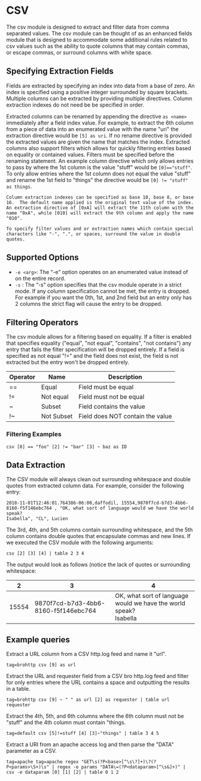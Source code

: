 # CSV

The csv module is designed to extract and filter data from comma separated values.  The csv module can be thought of as an enhanced fields module that is designed to accommodate some additional rules related to csv values such as the ability to quote columns that may contain commas, or escape commas, or surround columns with white space.

## Specifying Extraction Fields

Fields are extracted by specifying an index into data from a base of zero.  An index is specified using a positive integer surrounded by square brackets.  Multiple columns can be extracted by providing multiple directives.  Column extraction indexes do not need be be specified in order.

Extracted columns can be renamed by appending the directive `as <name>` immediately after a field index value.  For example, to extract the 6th column from a piece of data into an enumerated value with the name "uri" the extraction directive would be `[5] as uri`.  If no rename directive is provided the extracted values are given the name that matches the index.  Extracted columns also support filters which allows for quickly filtering entries based on equality or contained values.  Filters must be specified before the renaming statement.  An example column directive which only allows entries to pass by where the 1st column is the value "stuff" would be `[0]=="stuff"`.  To only allow entries where the 1st column does not equal the value "stuff" and rename the 1st field to "things" the directive would be `[0] != "stuff" as things`.

```{attention}
Column extraction indexes can be specified as base 10, base 8, or base 16.  The default name applied is the original text value of the index.  An extraction directive of [0xA] will extract the 11th column with the name "0xA", while [010] will extract the 9th column and apply the name "010".
```

```{attention}
To specify filter values and or extraction names which contain special characters like "-", ".", or spaces, surround the value in double quotes.
```

## Supported Options

* `-e <arg>`: The “-e” option operates on an enumerated value instead of on the entire record.
* `-s` : The “-s” option specifies that the csv module operate in a strict mode.  If any column specification cannot be met, the entry is dropped.  For example if you want the 0th, 1st, and 2nd field but an entry only has 2 columns the strict flag will cause the entry to be dropped.

## Filtering Operators

The csv module allows for a filtering based on equality.  If a filter is enabled that specifies equality ("equal", "not equal", "contains", "not contains") any entry that fails the filter specification will be dropped entirely.  If a field is specified as not equal "!=" and the field does not exist, the field is not extracted but the entry won't be dropped entirely.

| Operator | Name | Description |
|----------|------|-------------|
| == | Equal | Field must be equal
| != | Not equal | Field must not be equal
| ~ | Subset | Field contains the value
| !~ | Not Subset | Field does NOT contain the value

### Filtering Examples

```
csv [0] == "foo" [2] != "bar" [3] ~ baz as ID
```

## Data Extraction

The CSV module will always clean out surrounding whitespace and double quotes from extracted column data.  For example, consider the following entry:

```
2018-11-01T12:46:01.764386-06:00,daffodil, 15554,9870f7cd-b7d3-4bb6-8160-f5f146ebc764 , "OK, what sort of language would we have the world speak?
Isabella", "CL", Lucien
```

The 3rd, 4th, and 5th columns contain surrounding whitespace, and the 5th column contains double quotes that encapsulate commas and new lines.  If we executed the CSV module with the following arguments:

```
csv [2] [3] [4] | table 2 3 4
```

The output would look as follows (notice the lack of quotes or surrounding whitespace:

| 2 | 3 | 4 |
|----------|------|-------------|
| 15554 | 9870f7cd-b7d3-4bb6-8160-f5f146ebc764 | OK, what sort of language would we have the world speak?<br>Isabella |


## Example queries

Extract a URL column from a CSV http.log feed and name it "url".

```gravwell
tag=brohttp csv [9] as url
```


Extract the URL and requester field from a CSV bro http.log feed and filter for only entries where the URL contains a space and outputting the results in a table.

```gravwell
tag=brohttp csv [9] ~ " " as url [2] as requester | table url requester
```


Extract the 4th, 5th, and 6th columns where the 6th column must not be "stuff" and the 4th column must contain "things.

```gravwell
tag=default csv [5]!=stuff [4] [3]~"things" | table 3 4 5
```


Extract a URI from an apache access log and then parse the "DATA" parameter as a CSV.

```gravwell
tag=apache tag=apache regex "GET\s(?P<base>[^\s\?]+)\?(?P<params>\S+)\s" | regex -e params "DATA\=(?P<dataparam>[^\s&]+)" | csv -e dataparam [0] [1] [2] | table 0 1 2
```
